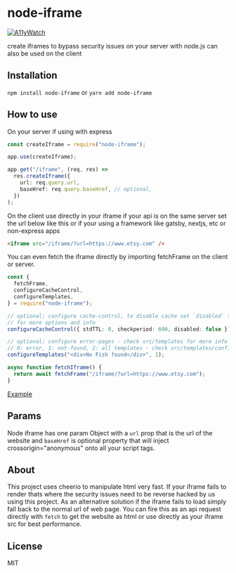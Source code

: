 # node-iframe

[![A11yWatch](https://circleci.com/gh/A11yWatch/node-iframe.svg?style=svg)](https://circleci.com/gh/A11yWatch/node-iframe)

create iframes to bypass security issues on your server with node.js can also be used on the client

## Installation

`npm install node-iframe` or `yarn add node-iframe`

## How to use

On your server if using with express

```typescript
const createIframe = require("node-iframe");

app.use(createIframe);

app.get("/iframe", (req, res) =>
  res.createIframe({
    url: req.query.url,
    baseHref: req.query.baseHref, // optional,
  })
);
```

On the client use directly in your iframe if your api is on the same server set the url below like this or if your using a framework like gatsby, nextjs, etc or non-express apps

```html
<iframe src="/iframe/?url=https://www.etsy.com" />
```

You can even fetch the iframe directly by importing fetchFrame on the client or server.

```typescript
const {
  fetchFrame,
  configureCacheControl,
  configureTemplates,
} = require("node-iframe");

// optional: configure cache-control, to disable cache set `disabled` to true - check https://github.com/node-cache/node-cache#options
// for more options and info
configureCacheControl({ stdTTL: 0, checkperiod: 600, disabled: false });

// optional: configure error-pages - check src/templates for more info
// 0: error, 1: not-found, 2: all templates - check src/templates/config for options
configureTemplates("<div>No Fish found</div>", 1);

async function fetchIframe() {
  return await fetchFrame("/iframe/?url=https://www.etsy.com");
}
```

[Example](https://www.a11ywatch.com/testout)

## Params

Node iframe has one param Object with a `url` prop that is the url of the website and `baseHref` is optional property that will inject crossorigin="anonymous" onto all your script tags.

## About

This project uses cheerio to manipulate html very fast. If your iframe fails to render thats where the security issues need to be reverse hacked by us using this project. As an alternative solution if the iframe fails to load simply fall back to the normal url of web page. You can fire this as an api request directly with `fetch` to get the website as html or use directly as your iframe src for best performance.

## License

MIT
